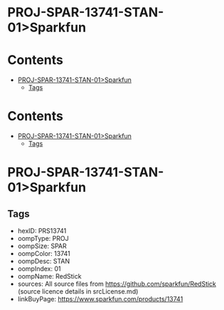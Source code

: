 
PROJ-SPAR-13741-STAN-01>Sparkfun
================================

Contents
========

* [PROJ-SPAR-13741-STAN-01>Sparkfun](#proj-spar-13741-stan-01sparkfun)
	* [Tags](#tags)

Contents
========

* [PROJ-SPAR-13741-STAN-01>Sparkfun](#proj-spar-13741-stan-01sparkfun)
	* [Tags](#tags)

# PROJ-SPAR-13741-STAN-01>Sparkfun

## Tags

- hexID: PRS13741
- oompType: PROJ
- oompSize: SPAR
- oompColor: 13741
- oompDesc: STAN
- oompIndex: 01
- oompName: RedStick
- sources: All source files from https://github.com/sparkfun/RedStick (source licence details in srcLicense.md)
- linkBuyPage: https://www.sparkfun.com/products/13741
